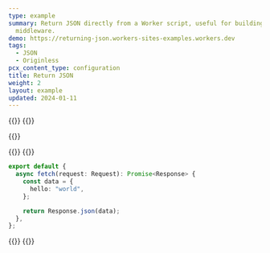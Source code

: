 ```yaml
---
type: example
summary: Return JSON directly from a Worker script, useful for building APIs and
  middleware.
demo: https://returning-json.workers-sites-examples.workers.dev
tags:
  - JSON
  - Originless
pcx_content_type: configuration
title: Return JSON
weight: 2
layout: example
updated: 2024-01-11
---
```


{{<tabs labels="js | ts">}}
{{<tab label="js" default="true">}}

{{<render file="_return-json-example-js.md">}}

{{</tab>}}
{{<tab label="ts">}}

```ts
export default {
  async fetch(request: Request): Promise<Response> {
    const data = {
      hello: "world",
    };

    return Response.json(data);
  },
};
```

{{</tab>}}
{{</tabs>}}
